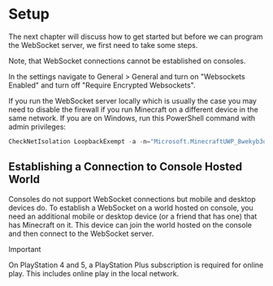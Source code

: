 # Setup

The next chapter will discuss how to get started but before we can program
the WebSocket server, we first need to take some steps.

Note, that WebSocket connections cannot be established on consoles.

In the settings navigate to General > General and turn on "Websockets Enabled"
and turn off "Require Encrypted Websockets".

If you run the WebSocket server locally which is usually the case you may need
to disable the firewall if you run Minecraft on a different device in the same
network. If you are on Windows, run this PowerShell command with admin
privileges:

```powershell
CheckNetIsolation LoopbackExempt -a -n="Microsoft.MinecraftUWP_8wekyb3d8bbwe"
```


## Establishing a Connection to Console Hosted World

Consoles do not support WebSocket connections but mobile and desktop devices do.
To establish a WebSocket on a world hosted on console, you need an additional
mobile or desktop device (or a friend that has one) that has Minecraft on it.
This device can join the world hosted on the console and then connect to the
WebSocket server.

> [!IMPORTANT]
> On PlayStation 4 and 5, a PlayStation Plus subscription is required for
> online play. This includes online play in the local network.

